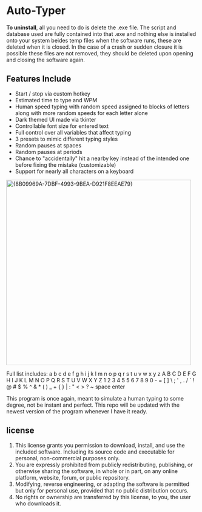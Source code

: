 # Auto-Typer

**To uninstall**, all you need to do is delete the .exe file. The script and database used are fully contained into that .exe and nothing else is installed onto your system beides temp files when the software runs, these are deleted when it is closed. In the case of a crash or sudden closure it is possible these files are not removed, they should be deleted upon opening and closing the software again.

## Features Include
- Start / stop via custom hotkey
- Estimated time to type and WPM
- Human speed typing with random speed assigned to blocks of letters along with more random speeds for each letter alone
- Dark themed UI made via tkinter
- Controllable font size for entered text
- Full control over all variables that affect typing
- 3 presets to mimic different typing styles
- Random pauses at spaces
- Random pauses at periods
- Chance to "accidentally" hit a nearby key instead of the intended one before fixing the mistake (customizable)
- Support for nearly all characters on a keyboard

<img width="487" alt="{8B09969A-7DBF-4993-9BEA-D921F8EEAE79}" src="https://github.com/user-attachments/assets/e6a4b019-17ee-4381-a276-cc0e29dce2aa" />
  
Full list includes:
a  b  c  d  e  f  g  h  i  j  k  l  m  n  o  p
q  r  s  t  u  v  w  x  y  z  A  B  C  D  E  F 
G  H  I  J  K  L  M  N  O  P  Q  R  S  T  U  V
W  X  Y  Z  1  2  3  4  5  5  6  7  8  9  0  -
=  [  ]  \  ;  '  ,  .  /  `  !  @  #  $  %  ^
&  *  (  )  _  +  {  }  |  :  "  <  >  ?  ~ 
space   enter

This program is once again, meant to simulate a human typing to some degree, not be instant and perfect.
This repo will be updated with the newest version of the program whenever I have it ready.

## license

1. This license grants you permission to download, install, and use the included software. Including its source code and executable for personal, non-commercial purposes only.
2. You are expressly prohibited from publicly redistributing, publishing, or otherwise sharing the software, in whole or in part, on any online platform, website, forum, or public repository.
3. Modifying, reverse engineering, or adapting the software is permitted but only for personal use, provided that no public distribution occurs.
4. No rights or ownership are transferred by this license, to you, the user who downloads it.
